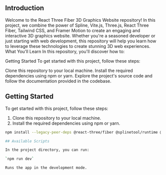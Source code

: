 ## Introduction
Welcome to the React Three Fiber 3D Graphics Website repository! In this project, we combine the power of Spline, Vite.js, Three.js, React Three Fiber, Tailwind CSS, and Framer Motion to create an engaging and interactive 3D graphics website. Whether you're a seasoned developer or just starting with web development, this repository will help you learn how to leverage these technologies to create stunning 3D web experiences.
What You'll Learn
In this repository, you'll discover how to:

Getting Started
To get started with this project, follow these steps:

Clone this repository to your local machine.
Install the required dependencies using npm or yarn.
Explore the project's source code and follow the documentation provided in the codebase.

## Getting Started

To get started with this project, follow these steps:

1. Clone this repository to your local machine.
2. Install the required dependencies using npm or yarn.

```bash
npm install --legacy-peer-deps @react-three/fiber @splinetool/runtime @react-three/drei maath react-vertical-timeline-component @emailjs/browser framer-motion react-router-dom

## Available Scripts

In the project directory, you can run:

`npm run dev`

Runs the app in the development mode.


